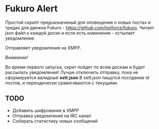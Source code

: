
Fukuro Alert
=============================
Простой скрипт предназначеный для оповещения о новых постах и тредах для движка Fukuro - https://github.com/twiforce/fukuro. 
Читает json файл к каждой доске и если есть изминения - остылает уведомление.

Отправляет уведомления на XMPP. 

*Внимание!*

Во время первого запуска, скрит пойдет по всем доскам и будет рассылать уведомления! Лучше отключить отправку, пока не сформируется валидный **sett.json**
В sett.json пишутся послдение id постов, и переодически сравнгиваются с текущими.  

TODO
------------
* Добавить шифрование в XMPP
* Отправка уведомлений на IRC канал
* Собирать статистику новых сообщений




